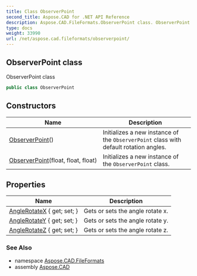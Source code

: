 ```yaml
---
title: Class ObserverPoint
second_title: Aspose.CAD for .NET API Reference
description: Aspose.CAD.FileFormats.ObserverPoint class. ObserverPoint class
type: docs
weight: 33990
url: /net/aspose.cad.fileformats/observerpoint/
---
```

## ObserverPoint class

ObserverPoint class

```csharp
public class ObserverPoint
```

## Constructors

| Name | Description |
| --- | --- |
| [ObserverPoint](observerpoint/#constructor)() | Initializes a new instance of the `ObserverPoint` class with default rotation angles. |
| [ObserverPoint](observerpoint/#constructor_1)(float, float, float) | Initializes a new instance of the `ObserverPoint` class. |

## Properties

| Name | Description |
| --- | --- |
| [AngleRotateX](../../aspose.cad.fileformats/observerpoint/anglerotatex/) { get; set; } | Gets or sets the angle rotate x. |
| [AngleRotateY](../../aspose.cad.fileformats/observerpoint/anglerotatey/) { get; set; } | Gets or sets the angle rotate y. |
| [AngleRotateZ](../../aspose.cad.fileformats/observerpoint/anglerotatez/) { get; set; } | Gets or sets the angle rotate z. |

### See Also

* namespace [Aspose.CAD.FileFormats](../../aspose.cad.fileformats/)
* assembly [Aspose.CAD](../../)


